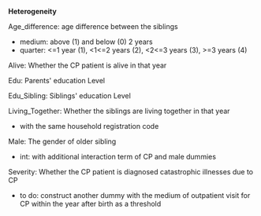 **Heterogeneity**

Age_difference: age difference between the siblings
- medium: above (1) and below (0) 2 years
- quarter: <=1 year (1), <1<=2 years (2), <2<=3 years (3), >=3 years (4)

Alive: Whether the CP patient is alive in that year

Edu: Parents' education Level

Edu_Sibling: Siblings' education Level

Living_Together: Whether the siblings are living together in that year
- with the same household registration code

Male: The gender of older sibling
- int: with additional interaction term of CP and male dummies

Severity: Whether the CP patient is diagnosed catastrophic illnesses due to CP
- to do: construct another dummy with the medium of outpatient visit for CP within the year after birth as a threshold

